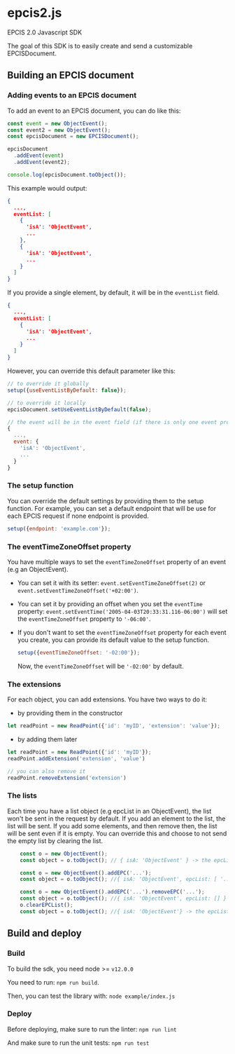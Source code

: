 # epcis2.js
EPCIS 2.0 Javascript SDK

The goal of this SDK is to easily create and send a customizable EPCISDocument.

## Building an EPCIS document

### Adding events to an EPCIS document
To add an event to an EPCIS document, you can do like this: 
```js
const event = new ObjectEvent();
const event2 = new ObjectEvent();
const epcisDocument = new EPCISDocument();

epcisDocument
  .addEvent(event)
  .addEvent(event2);

console.log(epcisDocument.toObject());
```

This example would output:

```json
{
  ...,
  eventList: [
    {
      'isA': 'ObjectEvent',
      ...
    },
    {
      'isA': 'ObjectEvent',
      ...
    }
  ]
}
```

If you provide a single element, by default, it will be in the `eventList` field.

```json
{
  ...,
  eventList: [
    {
      'isA': 'ObjectEvent',
      ...
    }
  ]
}
```

However, you can override this default parameter like this:

```js
// to override it globally
setup({useEventListByDefault: false});

// to override it locally
epcisDocument.setUseEventListByDefault(false);

// the event will be in the event field (if there is only one event provided)
{
  ...,
  event: {
    'isA': 'ObjectEvent',
    ...
  }
}
```

### The setup function

You can override the default settings by providing them to the setup function. For example, you can set a default 
endpoint that will be use for each EPCIS request if none endpoint is provided.

```js
setup({endpoint: 'example.com'});
```

### The eventTimeZoneOffset property

You have multiple ways to set the `eventTimeZoneOffset` property of an event (e.g an ObjectEvent).

- You can set it with its setter: `event.setEventTimeZoneOffset(2)` or `event.setEventTimeZoneOffset('+02:00')`.

- You can set it by providing an offset when you set the `eventTime` property:
`event.setEventTime('2005-04-03T20:33:31.116-06:00')` will set the `eventTimeZoneOffset` property to `'-06:00'`.


- If you don't want to set the `eventTimeZoneOffset` property for each event you create, you can provide its default 
value to the setup function.

    ```js
    setup({eventTimeZoneOffset: '-02:00'});
    ```
    
    Now, the `eventTimeZoneOffset` will be `'-02:00'` by default.

### The extensions

For each object, you can add extensions. You have two ways to do it:
- by providing them in the constructor
```js
let readPoint = new ReadPoint({'id': 'myID', 'extension': 'value'});
```
- by adding them later
```js
let readPoint = new ReadPoint({'id': 'myID'});
readPoint.addExtension('extension', 'value')

// you can also remove it
readPoint.removeExtension('extension')
```

### The lists

Each time you have a list object (e.g epcList in an ObjectEvent), the list won't be sent in the request by default.
If you add an element to the list, the list will be sent. If you add some elements, and then remove then, the list will
be sent even if it is empty. You can override this and choose to not send the empty list by clearing the list. 

```js
    const o = new ObjectEvent();
    const object = o.toObject(); // { isA: 'ObjectEvent' } -> the epcList isn't sent

    const o = new ObjectEvent().addEPC('...');
    const object = o.toObject(); //{ isA: 'ObjectEvent', epcList: [ '...' ] } -> the epcList is sent

    const o = new ObjectEvent().addEPC('...').removeEPC('...');
    const object = o.toObject(); //{ isA: 'ObjectEvent', epcList: [] } -> the epcList is sent as an empty array
    o.clearEPCList();
    const object = o.toObject(); //{ isA: 'ObjectEvent'} -> the epcList isn't sent anymore
```

## Build and deploy

### Build

To build the sdk, you need node >= `v12.0.0`

You need to run: `npm run build`.

Then, you can test the library with: `node example/index.js`

### Deploy

Before deploying, make sure to run the linter:
`npm run lint`

And make sure to run the unit tests:
`npm run test`
